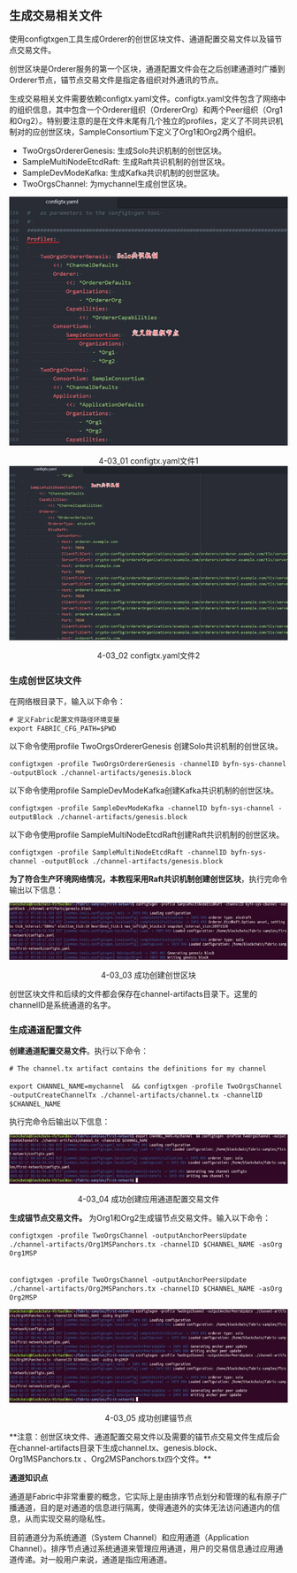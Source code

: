 ## 生成交易相关文件
使用configtxgen工具生成Orderer的创世区块文件、通道配置交易文件以及锚节点交易文件。

创世区块是Orderer服务的第一个区块，通道配置文件会在之后创建通道时广播到Orderer节点，锚节点交易文件是指定各组织对外通讯的节点。

生成交易相关文件需要依赖configtx.yaml文件。configtx.yaml文件包含了网络中的组织信息，其中包含一个Orderer组织（OrdererOrg）和两个Peer组织（Org1和Org2）。特别要注意的是在文件末尾有几个独立的profiles，定义了不同共识机制对的应创世区块，SampleConsortium下定义了Org1和Org2两个组织。

* TwoOrgsOrdererGenesis: 生成Solo共识机制的创世区块。
* SampleMultiNodeEtcdRaft: 生成Raft共识机制的创世区块。
* SampleDevModeKafka: 生成Kafka共识机制的创世区块。
* TwoOrgsChannel: 为mychannel生成创世区块。

<div align=center>


![configtx.yaml文件1](./pic/auto/image056.jpg) 

4-03_01 configtx.yaml文件1
![configtx.yaml文件2](./pic/auto/image057.jpg) 

4-03_02 configtx.yaml文件2
</div>

### 生成创世区块文件

在网络根目录下，输入以下命令：

```
# 定义Fabric配置文件路径环境变量
export FABRIC_CFG_PATH=$PWD
```
以下命令使用profile TwoOrgsOrdererGenesis 创建Solo共识机制的创世区块。
```
configtxgen -profile TwoOrgsOrdererGenesis -channelID byfn-sys-channel -outputBlock ./channel-artifacts/genesis.block
```
以下命令使用profile SampleDevModeKafka创建Kafka共识机制的创世区块。
```
configtxgen -profile SampleDevModeKafka -channelID byfn-sys-channel -outputBlock ./channel-artifacts/genesis.block
```
以下命令使用profile SampleMultiNodeEtcdRaft创建Raft共识机制的创世区块。
```
configtxgen -profile SampleMultiNodeEtcdRaft -channelID byfn-sys-channel -outputBlock ./channel-artifacts/genesis.block
```
**为了符合生产环境网络情况，本教程采用Raft共识机制创建创世区块**，执行完命令输出以下信息：
<div align=center>


![成功创建创世区块](./pic/auto/image058.jpg) 

4-03_03 成功创建创世区块
</div>

创世区块文件和后续的文件都会保存在channel-artifacts目录下。这里的channelID是系统通道的名字。

### 生成通道配置文件
**创建通道配置交易文件**。执行以下命令：
```
# The channel.tx artifact contains the definitions for my channel

export CHANNEL_NAME=mychannel  && configtxgen -profile TwoOrgsChannel -outputCreateChannelTx ./channel-artifacts/channel.tx -channelID $CHANNEL_NAME
```
执行完命令后输出以下信息：
<div align=center>


![成功创建应用通道配置交易文件](./pic/auto/image059.jpg) 

4-03_04 成功创建应用通道配置交易文件
</div>

**生成锚节点交易文件。** 为Org1和Org2生成锚节点交易文件。输入以下命令：
```
configtxgen -profile TwoOrgsChannel -outputAnchorPeersUpdate ./channel-artifacts/Org1MSPanchors.tx -channelID $CHANNEL_NAME -asOrg Org1MSP


configtxgen -profile TwoOrgsChannel -outputAnchorPeersUpdate ./channel-artifacts/Org2MSPanchors.tx -channelID $CHANNEL_NAME -asOrg Org2MSP
```
<div align=center>


![成功创建锚节点](./pic/auto/image060.jpg) 

4-03_05 成功创建锚节点
</div>
**注意：创世区块文件、通道配置交易文件以及需要的锚节点交易文件生成后会在channel-artifacts目录下生成channel.tx、genesis.block、 Org1MSPanchors.tx 、Org2MSPanchors.tx四个文件。**


**通道知识点**

通道是Fabric中非常重要的概念，它实际上是由排序节点划分和管理的私有原子广播通道，目的是对通道的信息进行隔离，使得通道外的实体无法访问通道内的信息，从而实现交易的隐私性。

目前通道分为系统通道（System Channel）和应用通道（Application Channel）。排序节点通过系统通道来管理应用通道，用户的交易信息通过应用通道传递。对一般用户来说，通道是指应用通道。

